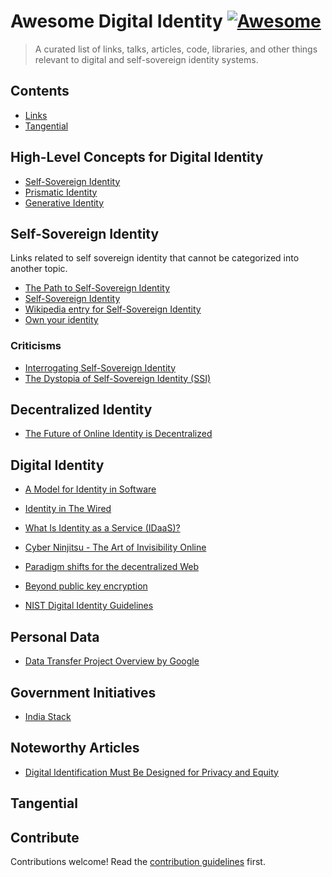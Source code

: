 # Awesome Digital Identity [![Awesome](https://awesome.re/badge.svg)](https://awesome.re)

> A curated list of links, talks, articles, code, libraries, and other things relevant to digital and self-sovereign identity systems.


## Contents

- [Links](#links)
- [Tangential](#tangential)

## High-Level Concepts for Digital Identity

- [Self-Sovereign Identity](https://wiki.p2pfoundation.net/Self-Sovereign_Identity)
- [Prismatic Identity](https://chrishateswriting.com/post/63564095133/prismatic-identity)
- [Generative Identity](https://generative-identity.org/)

## Self-Sovereign Identity

Links related to self sovereign identity that cannot be categorized into another topic.

- [The Path to Self-Sovereign Identity](http://www.lifewithalacrity.com/2016/04/the-path-to-self-soverereign-identity.html)
- [Self-Sovereign Identity](https://www.moxytongue.com/2016/02/self-sovereign-identity.html)
- [Wikipedia entry for Self-Sovereign Identity](https://en.wikipedia.org/wiki/Self-sovereign_identity)
- [Own your identity](https://marco.org/2011/07/11/own-your-identity)

### Criticisms

- [Interrogating Self-Sovereign Identity](https://www.good-id.org/en/articles/interrogating-self-sovereign-identity/)
- [The Dystopia of Self-Sovereign Identity (SSI)](https://www.philipsheldrake.com/2020/11/the-dystopia-of-self-sovereign-identity-ssi/)

## Decentralized Identity

- [The Future of Online Identity is Decentralized](https://yarmo.eu/post/future-online-identity-decentralized)

## Digital Identity

- [A Model for Identity in Software](https://christine.website/blog/identity-model-software-2021-01-31)

- [Identity in The Wired](https://regularflolloping.com/posts/identity-in-the-wired/)
- [What Is Identity as a Service (IDaaS)?](https://auth0.com/blog/identity-as-a-service-in-2018/)
- [Cyber Ninjitsu - The Art of Invisibility Online](https://www.soldierx.com/tutorials/Cyber-Ninjitsu-Art-Invisibility-Online)
- [Paradigm shifts for the decentralized Web](https://ruben.verborgh.org/blog/2017/12/20/paradigm-shifts-for-the-decentralized-web/)
- [Beyond public key encryption](https://blog.cryptographyengineering.com/2017/07/02/beyond-public-key-encryption/)
- [NIST Digital Identity Guidelines](https://pages.nist.gov/800-63-3/)

## Personal Data

- [Data Transfer Project Overview by Google](https://github.com/google/data-transfer-project/blob/master/Documentation/Overview.md)

## Government Initiatives

- [India Stack](https://www.indiastack.org/about/)

## Noteworthy Articles

- [Digital Identification Must Be Designed for Privacy and Equity](https://www.eff.org/deeplinks/2020/08/digital-identification-must-be-designed-privacy-and-equity-10)


## Tangential

## Contribute

Contributions welcome! Read the [contribution guidelines](contributing.md) first.
